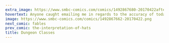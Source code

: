 ```yaml
---
extra_image: https://www.smbc-comics.com/comics/1492867680-20170422after.png
hovertext: Anyone caught emailing me in regards to the accuracy of today's comic shall be tarred, feathered, and made to carry a sign that reads 'No fun.'
image: https://www.smbc-comics.com/comics/1492867662-20170422.png
next_comic: fables
prev_comic: the-interpretation-of-hats
title: Dungeon Classes
---
```


